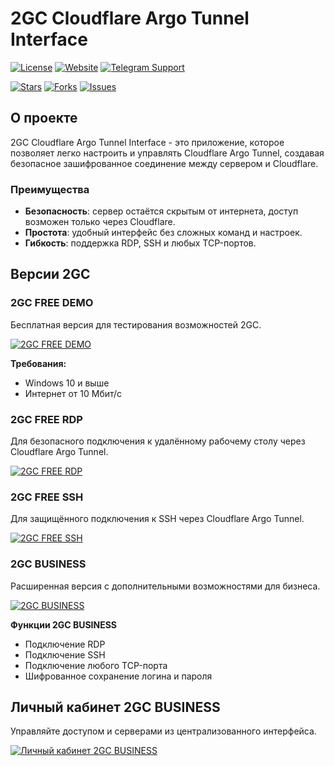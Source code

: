 # 2GC Cloudflare Argo Tunnel Interface


[![License](https://img.shields.io/github/license/mlanies/2GC?style=for-the-badge)](https://github.com/mlanies/2GC/blob/main/LICENSE)
[![Website](https://img.shields.io/badge/Website-000000?style=for-the-badge&logoColor=white)](https://2gc.ru)
[![Telegram Support](https://img.shields.io/badge/Telegram%20Support-2CA5E0?style=for-the-badge&logo=telegram&logoColor=white)](https://t.me/suppport2gc_bot)


[![Stars](https://img.shields.io/github/stars/twogc/2GC-Cloudflare-Argo-Tunnel-Interface?style=for-the-badge)](https://github.com/twogc/2GC-Cloudflare-Argo-Tunnel-Interface/stargazers)
[![Forks](https://img.shields.io/github/forks/twogc/2GC-Cloudflare-Argo-Tunnel-Interface?style=for-the-badge)](https://github.com/twogc/2GC-Cloudflare-Argo-Tunnel-Interface/network)
[![Issues](https://img.shields.io/github/issues/twogc/2GC-Cloudflare-Argo-Tunnel-Interface?style=for-the-badge)](https://github.com/twogc/2GC-Cloudflare-Argo-Tunnel-Interface/issues)

## О проекте

2GC Cloudflare Argo Tunnel Interface - это приложение, которое позволяет легко настроить и управлять Cloudflare Argo Tunnel, создавая безопасное зашифрованное соединение между сервером и Cloudflare.

### Преимущества

* **Безопасность**: сервер остаётся скрытым от интернета, доступ возможен только через Cloudflare.
* **Простота**: удобный интерфейс без сложных команд и настроек.
* **Гибкость**: поддержка RDP, SSH и любых TCP-портов.

## Версии 2GC

### 2GC FREE DEMO

Бесплатная версия для тестирования возможностей 2GC.

[![2GC FREE DEMO](https://github.com/mlanies/2GC-app-ras/blob/main/2gc-free.gif)](https://2gc.ru/download)

**Требования:**

* Windows 10 и выше
* Интернет от 10 Мбит/с

### 2GC FREE RDP

Для безопасного подключения к удалённому рабочему столу через Cloudflare Argo Tunnel.

[![2GC FREE RDP](https://2gc.ru/download)](https://2gc.ru/download)

### 2GC FREE SSH

Для защищённого подключения к SSH через Cloudflare Argo Tunnel.

[![2GC FREE SSH](https://2gc.ru/download)](https://2gc.ru/download)

### 2GC BUSINESS

Расширенная версия с дополнительными возможностями для бизнеса.

[![2GC BUSINESS](https://pub-a89b5697d4074daeb851dc6c011ed225.r2.dev/2gc_app_list.svg)](https://2gc.ru/download)

**Функции 2GC BUSINESS**

* Подключение RDP
* Подключение SSH
* Подключение любого TCP-порта
* Шифрованное сохранение логина и пароля

## Личный кабинет 2GC BUSINESS

Управляйте доступом и серверами из централизованного интерфейса.

[![Личный кабинет 2GC BUSINESS](https://pub-a89b5697d4074daeb851dc6c011ed225.r2.dev/lk_2gc.png)](https://2gc.ru/download)
